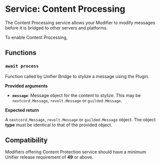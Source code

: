 # Service: Content Processing

The Content Processing service allows your Modifier to modify messages before it is bridged to other servers and platforms.

To enable Content Processing,&#x20;

## Functions

### `await process`

Function called by Unifier Bridge to stylize a message using the Plugin.

**Provided arguments**

* **`message`**: Message object for the content to stylize. This may be `nextcord.Message`, `revolt.Message` or `guilded.Message`.

**Expected return**

A `nextcord.Message`, `revolt.Message` or `guilded.Message` object. The object **type** must be identical to that of the provided object.

## Compatibility

Modifiers offering Content Protection service should have a minimum Unifier release requirement of **49** or above.
